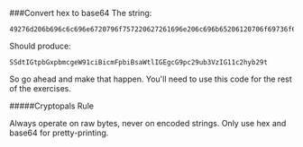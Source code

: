 ###Convert hex to base64
The string:
~~~
49276d206b696c6c696e6720796f757220627261696e206c696b65206120706f69736f6e6f7573206d757368726f6f6d
~~~
Should produce:
~~~
SSdtIGtpbGxpbmcgeW91ciBicmFpbiBsaWtlIGEgcG9pc29ub3VzIG11c2hyb29t
~~~
So go ahead and make that happen. You'll need to use this code for the rest of the exercises.

#####Cryptopals Rule

Always operate on raw bytes, never on encoded strings. Only use hex and base64 for pretty-printing.